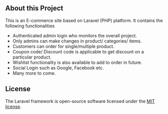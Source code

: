 ## About this Project

This is an E-commerce site based on Laravel (PHP) platform. It contains the following functionalities 

- Authenticated admin login who monitors the overall project.
- Only admins can make changes in product/ categories/ items.
- Customers can order for single/multiple product.
- Coupon code/ Discount code is applicable to get discount on a particular product.
- Wishlist functionality is also available to add to order in future.
- Social Login such as Google, Facebook etc.
- Many more to come.

## License

The Laravel framework is open-source software licensed under the [MIT license](https://opensource.org/licenses/MIT).
